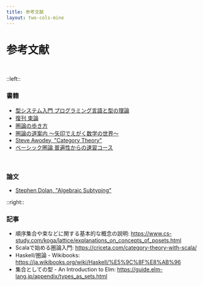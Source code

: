```yaml
---
title: 参考文献
layout: two-cols-mine
---
```


# 参考文献

<br>

::left::

### 書籍

- [型システム入門 プログラミング言語と型の理論](https://www.ohmsha.co.jp/book/9784274069116/)
- [復刊 束論](https://www.kyoritsu-pub.co.jp/book/b10007810.html)
- [圏論の歩き方](https://www.nippyo.co.jp/shop/book/6936.html)
- [圏論の道案内 ～矢印でえがく数学の世界～](https://gihyo.jp/book/2019/978-4-297-10723-9)
- [Steve Awodey, "Category Theory"](https://global.oup.com/ukhe/product/category-theory-9780199237180?cc=gb&lang=en&)
- [ベーシック圏論 普遍性からの速習コース](https://www.maruzen-publishing.co.jp/item/b295027.html)

<br>

### 論文

- [Stephen Dolan, "Algebraic Subtyping"](https://www.bcs.org/media/2128/algebraic-subtyping.pdf)

::right::

### 記事

<div class="break-all	">

- 順序集合や束などに関する基本的な概念の説明: https://www.cs-study.com/koga/lattice/explanations_on_concepts_of_posets.html
- Scalaで始める圏論入門: https://criceta.com/category-theory-with-scala/
- Haskell/圏論 - Wikibooks: https://ja.wikibooks.org/wiki/Haskell/%E5%9C%8F%E8%AB%96
- 集合としての型 - An Introduction to Elm: https://guide.elm-lang.jp/appendix/types_as_sets.html

</div>
